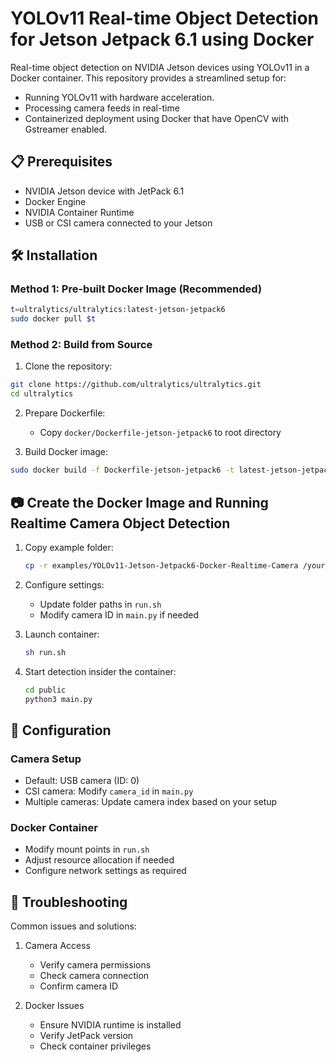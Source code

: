 # YOLOv11 Real-time Object Detection for Jetson Jetpack 6.1 using Docker

Real-time object detection on NVIDIA Jetson devices using YOLOv11 in a Docker container. This repository provides a streamlined setup for:

- Running YOLOv11 with hardware acceleration.
- Processing camera feeds in real-time
- Containerized deployment using Docker that have OpenCV with Gstreamer enabled.

## 📋 Prerequisites

- NVIDIA Jetson device with JetPack 6.1
- Docker Engine
- NVIDIA Container Runtime
- USB or CSI camera connected to your Jetson

## 🛠️ Installation

### Method 1: Pre-built Docker Image (Recommended)

```bash
t=ultralytics/ultralytics:latest-jetson-jetpack6
sudo docker pull $t
```

### Method 2: Build from Source

1. Clone the repository:

```bash
git clone https://github.com/ultralytics/ultralytics.git
cd ultralytics
```

2. Prepare Dockerfile:

   - Copy `docker/Dockerfile-jetson-jetpack6` to root directory

3. Build Docker image:

```bash
sudo docker build -f Dockerfile-jetson-jetpack6 -t latest-jetson-jetpack6:6.1 .
```

## 📷 Create the Docker Image and Running Realtime Camera Object Detection

1. Copy example folder:

   ```bash
   cp -r examples/YOLOv11-Jetson-Jetpack6-Docker-Realtime-Camera /your/preferred/path/
   ```

2. Configure settings:

   - Update folder paths in `run.sh`
   - Modify camera ID in `main.py` if needed

3. Launch container:

   ```bash
   sh run.sh
   ```

4. Start detection insider the container:
   ```bash
   cd public
   python3 main.py
   ```

## 🔧 Configuration

### Camera Setup

- Default: USB camera (ID: 0)
- CSI camera: Modify `camera_id` in `main.py`
- Multiple cameras: Update camera index based on your setup

### Docker Container

- Modify mount points in `run.sh`
- Adjust resource allocation if needed
- Configure network settings as required

## 🚨 Troubleshooting

Common issues and solutions:

1. Camera Access

   - Verify camera permissions
   - Check camera connection
   - Confirm camera ID

2. Docker Issues
   - Ensure NVIDIA runtime is installed
   - Verify JetPack version
   - Check container privileges

